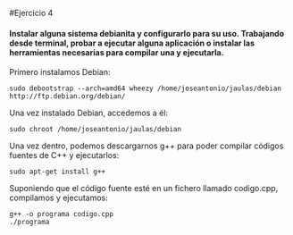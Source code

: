 #Ejercicio 4

####  Instalar alguna sistema debianita y configurarlo para su uso. Trabajando desde terminal, probar a ejecutar alguna aplicación o instalar las herramientas necesarias para compilar una y ejecutarla.

Primero instalamos Debian:

	sudo debootstrap --arch=amd64 wheezy /home/joseantonio/jaulas/debian http://ftp.debian.org/debian/
    
Una vez instalado Debian, accedemos a él:

	sudo chroot /home/joseantonio/jaulas/debian
    
Una vez dentro, podemos descargarnos g++ para poder compilar códigos fuentes de C++ y ejecutarlos:

	sudo apt-get install g++

Suponiendo que el código fuente esté en un fichero llamado codigo.cpp, compilamos y ejecutamos:

	g++ -o programa codigo.cpp
    ./programa
